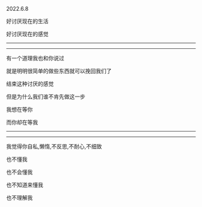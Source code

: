 2022.6.8

好讨厌现在的生活

好讨厌现在的感觉

---------

------------

有一个道理我也和你说过

就是明明很简单的做些东西就可以挽回我们了

结束这种讨厌的感觉

但是为什么我们谁不肯先做这一步

我想在等你

而你却在等我

---------

-----------

我觉得你自私,懒惰,不反思,不耐心,不细致

也不懂我

也不会懂我

也不知道来懂我

也不理解我

